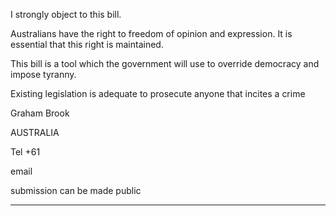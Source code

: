 I strongly object to this bill.

Australians have the right to freedom of opinion and expression. It is
essential that this right is maintained.

This bill is a tool which the government will use to override democracy and
impose tyranny.

Existing legislation is adequate to prosecute anyone that incites a crime

Graham Brook

AUSTRALIA

Tel +61

email

submission can be made public


-----

